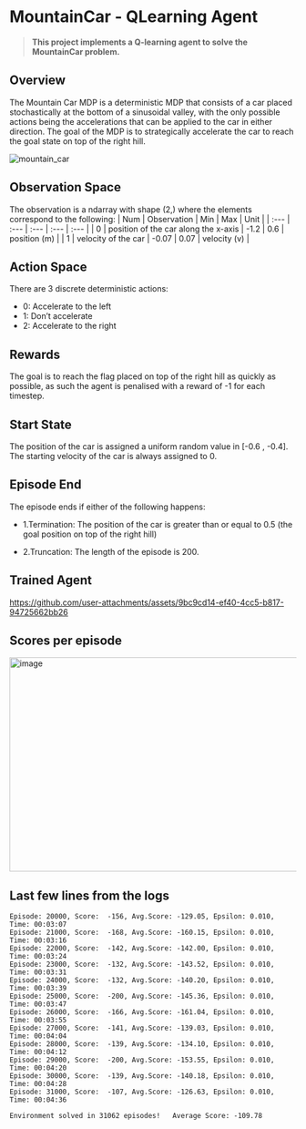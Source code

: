 # MountainCar - QLearning Agent

> **This project implements a Q-learning agent to solve the MountainCar problem.**

## Overview

The Mountain Car MDP is a deterministic MDP that consists of a car placed stochastically at the bottom of a sinusoidal valley, with the only possible actions being the accelerations that can be applied to the car in either direction. The goal of the MDP is to strategically accelerate the car to reach the goal state on top of the right hill.


![mountain_car](https://github.com/user-attachments/assets/e2516b4d-2cb0-4b09-96f9-290c5eba1da8)

## Observation Space

The observation is a ndarray with shape (2,) where the elements correspond to the following:
| Num | Observation | Min | Max | Unit |
| :--- | :--- | :--- | :--- | :--- |
| 0 | position of the car along the x-axis | -1.2 | 0.6 | position (m) |
| 1 | velocity of the car | -0.07 | 0.07 | velocity (v) |


## Action Space

There are 3 discrete deterministic actions:  
- 0: Accelerate to the left
- 1: Don’t accelerate
- 2: Accelerate to the right

## Rewards

The goal is to reach the flag placed on top of the right hill as quickly as possible, as such the agent is penalised with a reward of -1 for each timestep.

## Start State

The position of the car is assigned a uniform random value in [-0.6 , -0.4]. The starting velocity of the car is always assigned to 0.

## Episode End

The episode ends if either of the following happens:

- 1.Termination: The position of the car is greater than or equal to 0.5 (the goal position on top of the right hill)

- 2.Truncation: The length of the episode is 200.

## Trained Agent

https://github.com/user-attachments/assets/9bc9cd14-ef40-4cc5-b817-94725662bb26

## Scores per episode

<img width="1807" height="376" alt="image" src="https://github.com/user-attachments/assets/0dd2beb5-be79-4f91-b158-9c24516d01a2" />


## Last few lines from the logs

```
Episode: 20000, Score:  -156, Avg.Score: -129.05, Epsilon: 0.010, Time: 00:03:07
Episode: 21000, Score:  -168, Avg.Score: -160.15, Epsilon: 0.010, Time: 00:03:16
Episode: 22000, Score:  -142, Avg.Score: -142.00, Epsilon: 0.010, Time: 00:03:24
Episode: 23000, Score:  -132, Avg.Score: -143.52, Epsilon: 0.010, Time: 00:03:31
Episode: 24000, Score:  -132, Avg.Score: -140.20, Epsilon: 0.010, Time: 00:03:39
Episode: 25000, Score:  -200, Avg.Score: -145.36, Epsilon: 0.010, Time: 00:03:47
Episode: 26000, Score:  -166, Avg.Score: -161.04, Epsilon: 0.010, Time: 00:03:55
Episode: 27000, Score:  -141, Avg.Score: -139.03, Epsilon: 0.010, Time: 00:04:04
Episode: 28000, Score:  -139, Avg.Score: -134.10, Epsilon: 0.010, Time: 00:04:12
Episode: 29000, Score:  -200, Avg.Score: -153.55, Epsilon: 0.010, Time: 00:04:20
Episode: 30000, Score:  -139, Avg.Score: -140.18, Epsilon: 0.010, Time: 00:04:28
Episode: 31000, Score:  -107, Avg.Score: -126.63, Epsilon: 0.010, Time: 00:04:36

Environment solved in 31062 episodes!	Average Score: -109.78
```
